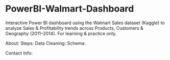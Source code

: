 # PowerBI-Walmart-Dashboard
Interactive Power BI dashboard using the Walmart Sales dataset (Kaggle) to analyze Sales & Profitability trends across Products, Customers & Geography (2011–2014). For learning & practice only.


About:
Steps:
Data Cleaning:
Schema:

Contact Info:
